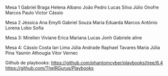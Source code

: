 
Mesa 1
Gabriel Braga
Helena Albano
João Pedro
Lucas Silva
Júlio Onofre
Marcos Paulo
Victor Cássio

Mesa 2
Jéssica
Ana Emylli
Gabriel Souza
Maria Eduarda
Marcos Antônio
Lorena Lobo
Sofia

Mesa 3:
Mirellen
Viviane 
Erica
Mariana
Lucas
Jonh
Gabriele
aline

Mesa 4:
Cássio Costa
Ian Lima
Júlia Andrade
Raphael Tavares
Maria Júlia Pina
Yasmin Athougia
Vitor Vernec




Github de playbooks:
https://github.com/phantomcyber/playbooks/tree/6.4
https://github.com/TheIRGurus/Playbooks


